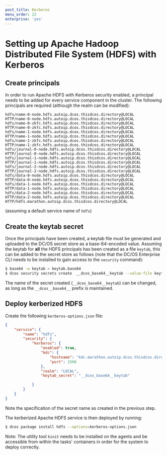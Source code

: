 ```yaml
---
post_title: Kerberos
menu_order: 22
enterprise: 'yes'
---
```


# Setting up Apache Hadoop Distributed File System (HDFS) with Kerberos

## Create principals

In order to run Apache HDFS with Kerberos security enabled, a principal needs to be added for every service component in the cluster. The following principals are required (although the realm can be modified):
```
hdfs/name-0-node.hdfs.autoip.dcos.thisdcos.directory@LOCAL
HTTP/name-0-node.hdfs.autoip.dcos.thisdcos.directory@LOCAL
hdfs/name-0-zkfc.hdfs.autoip.dcos.thisdcos.directory@LOCAL
HTTP/name-0-zkfc.hdfs.autoip.dcos.thisdcos.directory@LOCAL
hdfs/name-1-node.hdfs.autoip.dcos.thisdcos.directory@LOCAL
HTTP/name-1-node.hdfs.autoip.dcos.thisdcos.directory@LOCAL
hdfs/name-1-zkfc.hdfs.autoip.dcos.thisdcos.directory@LOCAL
HTTP/name-1-zkfc.hdfs.autoip.dcos.thisdcos.directory@LOCAL
hdfs/journal-0-node.hdfs.autoip.dcos.thisdcos.directory@LOCAL
HTTP/journal-0-node.hdfs.autoip.dcos.thisdcos.directory@LOCAL
hdfs/journal-1-node.hdfs.autoip.dcos.thisdcos.directory@LOCAL
HTTP/journal-1-node.hdfs.autoip.dcos.thisdcos.directory@LOCAL
hdfs/journal-2-node.hdfs.autoip.dcos.thisdcos.directory@LOCAL
HTTP/journal-2-node.hdfs.autoip.dcos.thisdcos.directory@LOCAL
hdfs/data-0-node.hdfs.autoip.dcos.thisdcos.directory@LOCAL
HTTP/data-0-node.hdfs.autoip.dcos.thisdcos.directory@LOCAL
hdfs/data-1-node.hdfs.autoip.dcos.thisdcos.directory@LOCAL
HTTP/data-1-node.hdfs.autoip.dcos.thisdcos.directory@LOCAL
hdfs/data-2-node.hdfs.autoip.dcos.thisdcos.directory@LOCAL
HTTP/data-2-node.hdfs.autoip.dcos.thisdcos.directory@LOCAL
HTTP/hdfs.marathon.autoip.dcos.thisdcos.directory@LOCAL
```
(assuming a default service name of `hdfs`)

## Create the keytab secret

Once the principals have been created, a keytab file must be generated and uploaded to the DC/OS secret store as a base-64-encoded value. Assuming the keytab for **all** the HDFS principals has been created as a file `keytab`, this can be added to the secret store as follows (note that the DC/OS Enterprise CLI needs to be installed to gain access to the `security` command):
```bash
$ base64 -w keytab > keytab.base64
$ dcos security secrets create  __dcos_base64__keytab --value-file keytab.base64
```

The name of the secret created (`__dcos_base64__keytab`) can be changed, as long as the `__dcos__base64__` prefix is maintained.

## Deploy kerberized HDFS

Create the following `kerberos-options.json` file:
```json
{
    "service": {
        "name": "hdfs",
        "security": {
            "kerberos": {
                "enabled": true,
                "kdc": {
                    "hostname": "kdc.marathon.autoip.dcos.thisdcos.directory",
                    "port": 2500
                },
                "realm": "LOCAL",
                "keytab_secret": "__dcos_base64__keytab"

            }
        }
    }
}
```
Note the specification of the secret name as created in the previous step.

The kerberized Apache HDFS service is then deployed by running:
```bash
$ dcos package install hdfs --options=kerberos-options.json
```

Note: The utility tool `kinit` needs to be installed on the agents and be accessible from within the tasks' containers in order for the system to deploy correctly.

